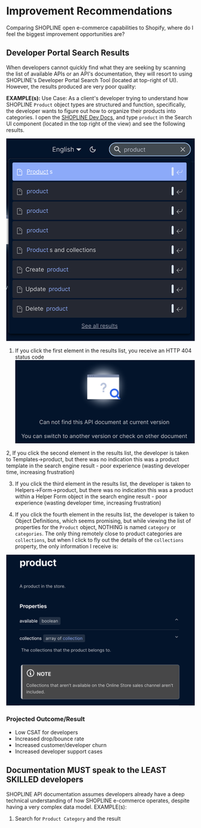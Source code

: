 # Improvement Recommendations

Comparing SHOPLINE open e-commerce capabilities to Shopify, where do I feel the biggest improvement opportunities are?


## Developer Portal Search Results 

When developers cannot quickly find what they are seeking by scanning the list of available APIs or an API's documentation, they will resort to using SHOPLINE's Developer Portal Search Tool (located at top-right of UI). However, the results produced are very poor quality:

**EXAMPLE(s):**
Use Case: As a client's developer trying to understand how SHOPLINE `Product` object types are structured and function, specifically, the developer wants to figure out how to organize their products into categories. I open the [SHOPLINE Dev Docs](https://developer.shopline.com/docsv2), and type `product` in the Search UI component (located in the top right of the view) and see the following results.

![SHOPLINE DevPortal Search for product](/images/dev_portal_serps_for_product.png)

1. If you click the first element in the results list, you receive an HTTP 404 status code
![SHOPLINE DevPortal 404](/images/dev_portal_404.png)

2, If you click the second element in the results list, the developer is taken to Templates->product, but there was no indication this was a product template in the search engine result - poor experience (wasting developer time, increasing frustration)

3. If you click the third element in the results list, the developer is taken to Helpers->Form->product, but there was no indication this was a product within a Helper Form object in the search engine result - poor experience (wasting developer time, increasing frustration)

4. If you click the fourth element in the results list, the developer is taken to Object Definitions, which seems promising, but while viewing the list of properties for the `Product` object, NOTHING is named `category` or `categories`. The only thing remotely close to product categories are `collections`, but when I click to fly out the details of the `collections` property, the only information I receive is:

![Object Definition for Product Collection](/images/object_product_collection.png)

### Projected Outcome/Result
* Low CSAT for developers
* Increased drop/bounce rate
* Increased customer/developer churn 
* Increased developer support cases

## Documentation MUST speak to the LEAST SKILLED developers

SHOPLINE API documentation assumes developers already have a deep technical understanding of how SHOPLINE e-commerce operates, despite having a very complex data model. EXAMPLE(s):

1. Search for `Product Category` and the result
